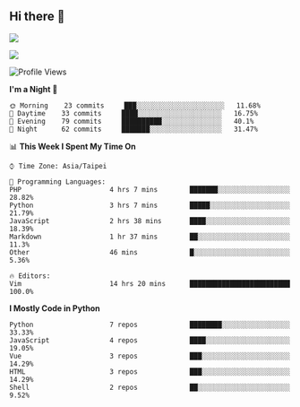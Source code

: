 ## Hi there 👋

![](https://github-readme-stats.vercel.app/api?username=CSY54&theme=nord&show_icons=true)

![](https://github-readme-stats.vercel.app/api/top-langs/?username=CSY54&theme=nord&layout=compact&card_width=445)

<!--START_SECTION:waka-->
![Profile Views](http://img.shields.io/badge/Profile%20Views-10-blue)

**I'm a Night 🦉** 

```text
🌞 Morning    23 commits     ███░░░░░░░░░░░░░░░░░░░░░░   11.68% 
🌆 Daytime    33 commits     ████░░░░░░░░░░░░░░░░░░░░░   16.75% 
🌃 Evening    79 commits     ██████████░░░░░░░░░░░░░░░   40.1% 
🌙 Night      62 commits     ███████░░░░░░░░░░░░░░░░░░   31.47%

```


📊 **This Week I Spent My Time On** 

```text
⌚︎ Time Zone: Asia/Taipei

💬 Programming Languages: 
PHP                      4 hrs 7 mins        ███████░░░░░░░░░░░░░░░░░░   28.82% 
Python                   3 hrs 7 mins        █████░░░░░░░░░░░░░░░░░░░░   21.79% 
JavaScript               2 hrs 38 mins       ████░░░░░░░░░░░░░░░░░░░░░   18.39% 
Markdown                 1 hr 37 mins        ██░░░░░░░░░░░░░░░░░░░░░░░   11.3% 
Other                    46 mins             █░░░░░░░░░░░░░░░░░░░░░░░░   5.36%

🔥 Editors: 
Vim                      14 hrs 20 mins      █████████████████████████   100.0%

```

**I Mostly Code in Python** 

```text
Python                   7 repos             ████████░░░░░░░░░░░░░░░░░   33.33% 
JavaScript               4 repos             ████░░░░░░░░░░░░░░░░░░░░░   19.05% 
Vue                      3 repos             ███░░░░░░░░░░░░░░░░░░░░░░   14.29% 
HTML                     3 repos             ███░░░░░░░░░░░░░░░░░░░░░░   14.29% 
Shell                    2 repos             ██░░░░░░░░░░░░░░░░░░░░░░░   9.52%

```



<!--END_SECTION:waka-->

<!--
**CSY54/CSY54** is a ✨ _special_ ✨ repository because its `README.md` (this file) appears on your GitHub profile.

Here are some ideas to get you started:

- 🔭 I’m currently working on ...
- 🌱 I’m currently learning ...
- 👯 I’m looking to collaborate on ...
- 🤔 I’m looking for help with ...
- 💬 Ask me about ...
- 📫 How to reach me: ...
- 😄 Pronouns: ...
- ⚡ Fun fact: ...
-->
